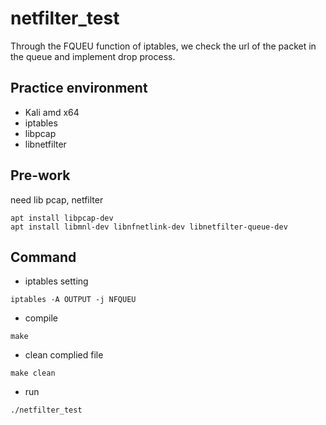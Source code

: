 # netfilter_test


Through the FQUEU function of iptables, we check the url of the packet in the queue and implement drop process.


## Practice environment

- Kali amd x64
- iptables
- libpcap
- libnetfilter

## Pre-work

need lib pcap, netfilter

```
apt install libpcap-dev
apt install libmnl-dev libnfnetlink-dev libnetfilter-queue-dev
```

## Command 

- iptables setting
```
iptables -A OUTPUT -j NFQUEU
```


- compile
```
make
```
- clean complied file
```
make clean
```
- run
```
./netfilter_test
```